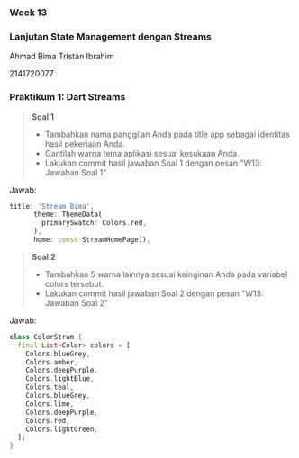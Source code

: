 ### Week 13

### Lanjutan State Management dengan Streams

Ahmad Bima Tristan Ibrahim

2141720077

### Praktikum 1: Dart Streams


>**Soal 1**
>- Tambahkan nama panggilan Anda pada title app sebagai identitas hasil pekerjaan Anda.
>- Gantilah warna tema aplikasi sesuai kesukaan Anda.
>- Lakukan commit hasil jawaban Soal 1 dengan pesan "W13: Jawaban Soal 1"

Jawab: 
```dart
title: 'Stream Bima',
      theme: ThemeData(
        primarySwatch: Colors.red,
      ),
      home: const StreamHomePage(),
```

>**Soal 2**
>- Tambahkan 5 warna lainnya sesuai keinginan Anda pada variabel colors tersebut.
>- Lakukan commit hasil jawaban Soal 2 dengan pesan "W13: Jawaban Soal 2"

Jawab:
```dart
class ColorStram {
  final List<Color> colors = [
    Colors.blueGrey,
    Colors.amber,
    Colors.deepPurple,
    Colors.lightBlue,
    Colors.teal,
    Colors.blueGrey,
    Colors.lime,
    Colors.deepPurple,
    Colors.red,
    Colors.lightGreen,
  ];
}
```